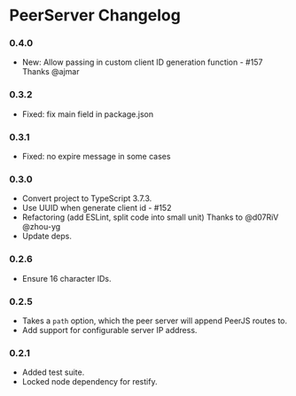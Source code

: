 # PeerServer Changelog

### 0.4.0

* New: Allow passing in custom client ID generation function - #157 Thanks @ajmar

### 0.3.2

* Fixed: fix main field in package.json

### 0.3.1

* Fixed: no expire message in some cases

### 0.3.0

* Convert project to TypeScript 3.7.3.
* Use UUID when generate client id - #152
* Refactoring (add ESLint, split code into small unit) Thanks to @d07RiV @zhou-yg
* Update deps.

### 0.2.6

* Ensure 16 character IDs.

### 0.2.5

* Takes a `path` option, which the peer server will append PeerJS routes to.
* Add support for configurable server IP address.

### 0.2.1

* Added test suite.
* Locked node dependency for restify.
